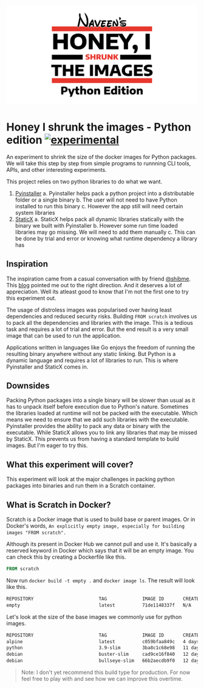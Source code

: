![Alt text](logo.png)

# Honey I shrunk the images - Python edition [![experimental](https://badges.github.io/stability-badges/dist/experimental.svg)](https://github.com/badges/stability-badges)

An experiment to shrink the size of the docker images for Python packages. We will take this step by step from simple programs to runnning CLI tools, APIs, and other interesting experiments.

This project relies on two python libraries to do what we want.

1. [Pyinstaller](https://www.pyinstaller.org/)
    a. Pyinstaller helps pack a python project into a distributable folder or a single binary
    b. The user will not need to have Python installed to run this binary
    c. However the app still will need certain system libraries
2. [StaticX](https://staticx.readthedocs.io/)
    a. StaticX helps pack all dynamic libraries statically with the binary we built with Pyinstaller
    b. However some run time loaded libraries may go missing. We will need to add them manually
    c. This can be done by trial and error or knowing what runtime dependency a library has

## Inspiration

The inspiration came from a casual conversation with by friend [@shibme](https://github.com/shibme). This [blog](https://medium.com/analytics-vidhya/dockerizing-a-rest-api-in-python-less-than-9-mb-and-based-on-scratch-image-ef0ee3ad3f0a) pointed me out to the right direction. And it deserves a lot of appreciation. Well its atleast good to know that I'm not the first one to try this experiment out.

The usage of distroless images was popularised over having least dependencies and reduced security risks. Building `FROM scratch` involves us to pack all the dependencies and libraries with the image. This is a tedious task and requires a lot of trial and error. But the end result is a very small image that can be used to run the application.

Applications written in languages like Go enjoys the freedom of running the resulting binary anywhere without any static linking. But Python is a dynamic language and requires a lot of libraries to run. This is where Pyinstaller and StaticX comes in.

## Downsides

Packing Python packages into a single binary will be slower than usual as it has to unpack itself before execution due to Python's nature. Sometimes the libraries loaded at runtime will not be packed with the executable. Which means we need to ensure that we add such libraries with the executable. Pyinstaller provides the ability to pack any data or binary with the executable. While StaticX allows you to link any libraries that may be missed by StaticX. This prevents us from having a standard template to build images. But I'm eager to try this.

## What this experiment will cover?

This experiment will look at the major challenges in packing python packages into binaries and run them in a Scratch container.

## What is Scratch in Docker?

Scratch is a Docker image that is used to build base or parent images. Or in Docker's words, `An explicitly empty image, especially for building images "FROM scratch".`

Although its present in Docker Hub we cannot pull and use it. It's basically a reserved keyword in Docker which says that it will be an empty image. You can check this by creating a Dockerfile like this.

```dockerfile
FROM scratch
```

Now run `docker build -t empty .` and `docker image ls`.
The result will look like this.

```sh
REPOSITORY                        TAG             IMAGE ID       CREATED        SIZE
empty                             latest          71de1148337f   N/A            0B
```

Let's look at the size of the base images we commonly use for python images.

```sh
REPOSITORY                        TAG             IMAGE ID       CREATED        SIZE
alpine                            latest          c059bfaa849c   4 days ago     5.59MB
python                            3.9-slim        3ba8c1c68e98   11 days ago    122MB
debian                            buster-slim     cad9ce16f840   12 days ago    69.3MB
debian                            bullseye-slim   66b2aecdb9f0   12 days ago    80.4MB
```

> Note: I don't yet recommend this build type for production. For now feel free to play with and see how we can improve this overtime.
